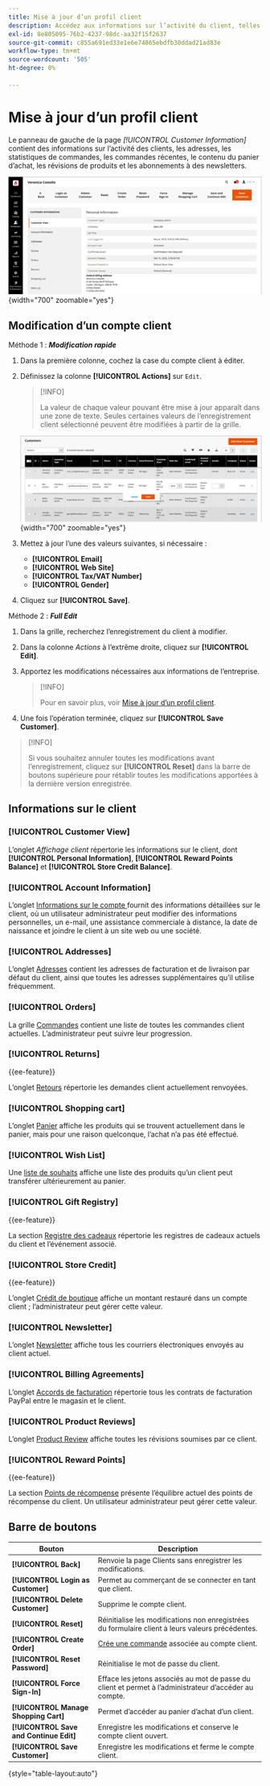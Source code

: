 ```yaml
---
title: Mise à jour d’un profil client
description: Accédez aux informations sur l’activité du client, telles que le moment où le client s’est connecté ou s’est déconnecté pour la dernière fois de son compte, et mettez à jour son profil.
exl-id: 8e805095-76b2-4237-98dc-aa32f15f2637
source-git-commit: c855a691ed33e1e6e74865ebdfb30ddad21ad83e
workflow-type: tm+mt
source-wordcount: '505'
ht-degree: 0%

---
```


# Mise à jour d’un profil client

Le panneau de gauche de la page _[!UICONTROL Customer Information]_&#x200B;contient des informations sur l’activité des clients, les adresses, les statistiques de commandes, les commandes récentes, le contenu du panier d’achat, les révisions de produits et les abonnements à des newsletters.

![Profil client](assets/cust-profile.png){width="700" zoomable="yes"}

## Modification d’un compte client

Méthode 1 : **_Modification rapide_**

1. Dans la première colonne, cochez la case du compte client à éditer.

1. Définissez la colonne **[!UICONTROL Actions]** sur `Edit`.

   >[!INFO]
   >
   >La valeur de chaque valeur pouvant être mise à jour apparaît dans une zone de texte. Seules certaines valeurs de l’enregistrement client sélectionné peuvent être modifiées à partir de la grille.

   ![Modification rapide](assets/customers-grid-quick-edit.png){width="700" zoomable="yes"}

1. Mettez à jour l’une des valeurs suivantes, si nécessaire :

   * **[!UICONTROL Email]**
   * **[!UICONTROL Web Site]**
   * **[!UICONTROL Tax/VAT Number]**
   * **[!UICONTROL Gender]**

1. Cliquez sur **[!UICONTROL Save]**.

Méthode 2 : **_Full Edit_**

1. Dans la grille, recherchez l’enregistrement du client à modifier.

1. Dans la colonne _Actions_ à l’extrême droite, cliquez sur **[!UICONTROL Edit]**.

1. Apportez les modifications nécessaires aux informations de l’entreprise.

   >[!INFO]
   >
   >Pour en savoir plus, voir [Mise à jour d’un profil client](../customers/update-account.md).

1. Une fois l’opération terminée, cliquez sur **[!UICONTROL Save Customer]**.

>[!INFO]
>
>Si vous souhaitez annuler toutes les modifications avant l’enregistrement, cliquez sur **[!UICONTROL Reset]** dans la barre de boutons supérieure pour rétablir toutes les modifications apportées à la dernière version enregistrée.

## Informations sur le client

### [!UICONTROL Customer View]

L’onglet _Affichage client_ répertorie les informations sur le client, dont **[!UICONTROL Personal Information]**, **[!UICONTROL Reward Points Balance]** et **[!UICONTROL Store Credit Balance]**.

### [!UICONTROL Account Information]

L’onglet [ Informations sur le compte ](../customers/account-dashboard-account-information.md) fournit des informations détaillées sur le client, où un utilisateur administrateur peut modifier des informations personnelles, un e-mail, une assistance commerciale à distance, la date de naissance et joindre le client à un site web ou une société.

### [!UICONTROL Addresses]

L’onglet [Adresses](../customers/account-dashboard-address-book.md) contient les adresses de facturation et de livraison par défaut du client, ainsi que toutes les adresses supplémentaires qu’il utilise fréquemment.

### [!UICONTROL Orders]

La grille [Commandes](../stores-purchase/orders.md) contient une liste de toutes les commandes client actuelles. L’administrateur peut suivre leur progression.

### [!UICONTROL Returns]

{{ee-feature}}

L’onglet [Retours](../stores-purchase/returns.md) répertorie les demandes client actuellement renvoyées.

### [!UICONTROL Shopping cart]

L’onglet [Panier](../stores-purchase/cart.md) affiche les produits qui se trouvent actuellement dans le panier, mais pour une raison quelconque, l’achat n’a pas été effectué.

### [!UICONTROL Wish List]

Une [liste de souhaits](../stores-purchase/wishlists.md) affiche une liste des produits qu’un client peut transférer ultérieurement au panier.

### [!UICONTROL Gift Registry]

{{ee-feature}}

La section [Registre des cadeaux](../merchandising-promotions/gift-registry-storefront.md) répertorie les registres de cadeaux actuels du client et l’événement associé.


### [!UICONTROL Store Credit]

{{ee-feature}}

L’onglet [Crédit de boutique](../customers/store-credit.md) affiche un montant restauré dans un compte client ; l’administrateur peut gérer cette valeur.

### [!UICONTROL Newsletter]

L’onglet [Newsletter](../merchandising-promotions/newsletters.md) affiche tous les courriers électroniques envoyés au client actuel.

### [!UICONTROL Billing Agreements]

L’onglet [ Accords de facturation](../stores-purchase/paypal-billing-agreements.md) répertorie tous les contrats de facturation PayPal entre le magasin et le client.

### [!UICONTROL Product Reviews]

L’onglet [ Product Review](../catalog/settings-advanced-product-reviews.md) affiche toutes les révisions soumises par ce client.

### [!UICONTROL Reward Points]

{{ee-feature}}

La section [ Points de récompense](../merchandising-promotions/rewards-loyalty.md) présente l’équilibre actuel des points de récompense du client. Un utilisateur administrateur peut gérer cette valeur.

## Barre de boutons

| Bouton | Description |
|----------|--------------|
| **[!UICONTROL Back]** | Renvoie la page Clients sans enregistrer les modifications. |
| **[!UICONTROL Login as Customer]** | Permet au commerçant de se connecter en tant que client. |
| **[!UICONTROL Delete Customer]** | Supprime le compte client. |
| **[!UICONTROL Reset]** | Réinitialise les modifications non enregistrées du formulaire client à leurs valeurs précédentes. |
| **[!UICONTROL Create Order]** | [Crée une commande](../stores-purchase/customer-account-create-order.md) associée au compte client. |
| **[!UICONTROL Reset Password]** | Réinitialise le mot de passe du client. |
| **[!UICONTROL Force Sign-In]** | Efface les jetons associés au mot de passe du client et permet à l’administrateur d’accéder au compte. |
| **[!UICONTROL Manage Shopping Cart]** | Permet d’accéder au panier d’achat d’un client. |
| **[!UICONTROL Save and Continue Edit]** | Enregistre les modifications et conserve le compte client ouvert. |
| **[!UICONTROL Save Customer]** | Enregistre les modifications et ferme le compte client. |

{style="table-layout:auto"}

